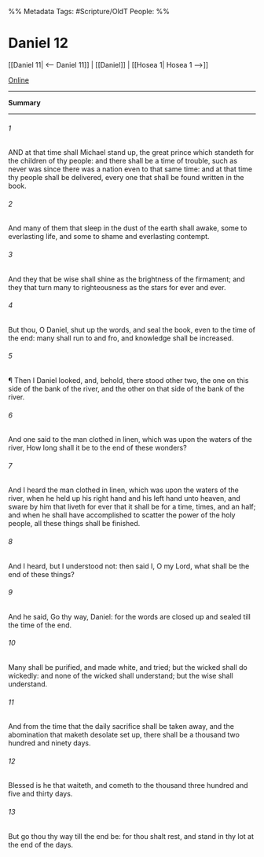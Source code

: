

%% Metadata
Tags: #Scripture/OldT
People: 
%%
# Daniel 12
[[Daniel 11| <-- Daniel 11]] | [[Daniel]] | [[Hosea 1| Hosea 1 -->]]

[Online](https://churchofjesuschrist.org/study/scriptures/ot/dan/12?lang=eng)

---
__Summary__



---

###### 1
AND at that time shall Michael stand up, the great prince which standeth for the children of thy people: and there shall be a time of trouble, such as never was since there was a nation even to that same time: and at that time thy people shall be delivered, every one that shall be found written in the book.
###### 2
And many of them that sleep in the dust of the earth shall awake, some to everlasting life, and some to shame and everlasting contempt.
###### 3
And they that be wise shall shine as the brightness of the firmament; and they that turn many to righteousness as the stars for ever and ever.
###### 4
But thou, O Daniel, shut up the words, and seal the book, even to the time of the end: many shall run to and fro, and knowledge shall be increased.
###### 5
¶ Then I Daniel looked, and, behold, there stood other two, the one on this side of the bank of the river, and the other on that side of the bank of the river.
###### 6
And one said to the man clothed in linen, which was upon the waters of the river, How long shall it be to the end of these wonders?
###### 7
And I heard the man clothed in linen, which was upon the waters of the river, when he held up his right hand and his left hand unto heaven, and sware by him that liveth for ever that it shall be for a time, times, and an half; and when he shall have accomplished to scatter the power of the holy people, all these things shall be finished.
###### 8
And I heard, but I understood not: then said I, O my Lord, what shall be the end of these things?
###### 9
And he said, Go thy way, Daniel: for the words are closed up and sealed till the time of the end.
###### 10
Many shall be purified, and made white, and tried; but the wicked shall do wickedly: and none of the wicked shall understand; but the wise shall understand.
###### 11
And from the time that the daily sacrifice shall be taken away, and the abomination that maketh desolate set up, there shall be a thousand two hundred and ninety days.
###### 12
Blessed is he that waiteth, and cometh to the thousand three hundred and five and thirty days.
###### 13
But go thou thy way till the end be: for thou shalt rest, and stand in thy lot at the end of the days.



